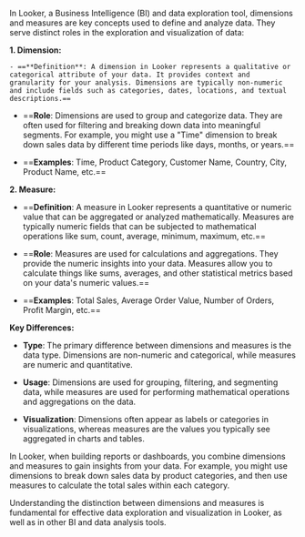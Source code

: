 In Looker, a Business Intelligence (BI) and data exploration tool, dimensions and measures are key concepts used to define and analyze data. They serve distinct roles in the exploration and visualization of data:

**1. Dimension:**

	- ==**Definition**: A dimension in Looker represents a qualitative or categorical attribute of your data. It provides context and granularity for your analysis. Dimensions are typically non-numeric and include fields such as categories, dates, locations, and textual descriptions.==

- ==**Role**: Dimensions are used to group and categorize data. They are often used for filtering and breaking down data into meaningful segments. For example, you might use a "Time" dimension to break down sales data by different time periods like days, months, or years.==

- ==**Examples**: Time, Product Category, Customer Name, Country, City, Product Name, etc.==

**2. Measure:**

- ==**Definition**: A measure in Looker represents a quantitative or numeric value that can be aggregated or analyzed mathematically. Measures are typically numeric fields that can be subjected to mathematical operations like sum, count, average, minimum, maximum, etc.==

- ==**Role**: Measures are used for calculations and aggregations. They provide the numeric insights into your data. Measures allow you to calculate things like sums, averages, and other statistical metrics based on your data's numeric values.==

- ==**Examples**: Total Sales, Average Order Value, Number of Orders, Profit Margin, etc.==

**Key Differences:**

- **Type**: The primary difference between dimensions and measures is the data type. Dimensions are non-numeric and categorical, while measures are numeric and quantitative.

- **Usage**: Dimensions are used for grouping, filtering, and segmenting data, while measures are used for performing mathematical operations and aggregations on the data.

- **Visualization**: Dimensions often appear as labels or categories in visualizations, whereas measures are the values you typically see aggregated in charts and tables.

In Looker, when building reports or dashboards, you combine dimensions and measures to gain insights from your data. For example, you might use dimensions to break down sales data by product categories, and then use measures to calculate the total sales within each category.

Understanding the distinction between dimensions and measures is fundamental for effective data exploration and visualization in Looker, as well as in other BI and data analysis tools.